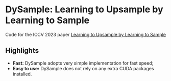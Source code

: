 # DySample: Learning to Upsample by Learning to Sample

Code for the ICCV 2023 paper [Learning to Upsample by Learning to Sample]()

## Highlights

- **Fast:** DySample adopts very simple implementation for fast speed;
- **Easy to use:** DySample does not rely on any extra CUDA packages installed.
